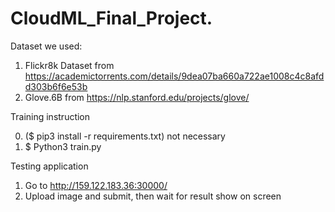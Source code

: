 # CloudML_Final_Project.

Dataset we used:
1. Flickr8k Dataset from https://academictorrents.com/details/9dea07ba660a722ae1008c4c8afdd303b6f6e53b
2. Glove.6B from https://nlp.stanford.edu/projects/glove/

Training instruction

0. ($ pip3 install -r requirements.txt) not necessary
1. $ Python3 train.py

Testing application
1. Go to http://159.122.183.36:30000/
2. Upload image and submit, then wait for result show on screen
